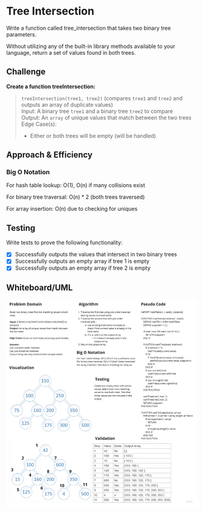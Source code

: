 # Tree Intersection

Write a function called tree_intersection that takes two binary tree parameters.

Without utilizing any of the built-in library methods available to your language, return a set of values found in both trees.

## Challenge

**Create a function treeIntersection:**

>`treeIntersection(tree1, tree2)` (compares `tree1` and `tree2` and outputs an array of duplicate values)  
>Input: A binary tree `tree1` and a binary tree `tree2` to compare  
>Output: An `array` of unique values that match between the two trees  
>Edge Case(s):  
>- Either or both trees will be empty (will be handled)

## Approach & Efficiency

### Big O Notation

For hash table lookup: O(1), O(n) if many collisions exist

For binary tree traversal: O(n) * 2 (both trees traversed)

For array insertion: O(n) due to checking for uniques

## Testing

Write tests to prove the following functionality:

- [X] Successfully outputs the values that intersect in two binary trees
- [X] Successfully outputs an empty array if tree 1 is empty
- [X] Successfully outputs an empty array if tree 2 is empty

## Whiteboard/UML

![Whiteboard](./assets/CodeChallenge32-WhiteboardSS.jpg)
